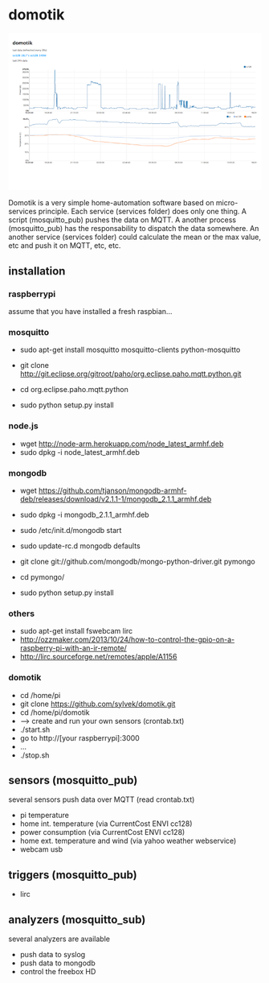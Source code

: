 # domotik

![screenshot](extras/screenshot.png)

Domotik is a very simple home-automation software based on micro-services principle.
Each service (services folder) does only one thing. A script (mosquitto_pub) pushes the data on MQTT.
A another process (mosquitto_pub) has the responsability to dispatch the data somewhere.
An another service (services folder) could calculate the mean or the max value, etc and push it on MQTT, etc, etc.

## installation
### raspberrypi
assume that you have installed a fresh raspbian…

### mosquitto
- sudo apt-get install mosquitto mosquitto-clients python-mosquitto

- git clone http://git.eclipse.org/gitroot/paho/org.eclipse.paho.mqtt.python.git
- cd org.eclipse.paho.mqtt.python
- sudo python setup.py install

### node.js
- wget http://node-arm.herokuapp.com/node_latest_armhf.deb
- sudo dpkg -i node_latest_armhf.deb

### mongodb
- wget https://github.com/tjanson/mongodb-armhf-deb/releases/download/v2.1.1-1/mongodb_2.1.1_armhf.deb
- sudo dpkg -i mongodb_2.1.1_armhf.deb
- sudo /etc/init.d/mongodb start
- sudo update-rc.d mongodb defaults

- git clone git://github.com/mongodb/mongo-python-driver.git pymongo
- cd pymongo/
- sudo python setup.py install

### others
- sudo apt-get install fswebcam lirc
- http://ozzmaker.com/2013/10/24/how-to-control-the-gpio-on-a-raspberry-pi-with-an-ir-remote/
- http://lirc.sourceforge.net/remotes/apple/A1156

### domotik
- cd /home/pi
- git clone https://github.com/sylvek/domotik.git
- cd /home/pi/domotik
- --> create and run your own sensors (crontab.txt)
- ./start.sh
- go to http://[your raspberrypi]:3000
- ...
- ./stop.sh

## sensors (mosquitto_pub)
several sensors push data over MQTT (read crontab.txt)
- pi temperature
- home int. temperature (via CurrentCost ENVI cc128)
- power consumption (via CurrentCost ENVI cc128)
- home ext. temperature and wind (via yahoo weather webservice)
- webcam usb

## triggers (mosquitto_pub)
- lirc

## analyzers (mosquitto_sub)
several analyzers are available
- push data to syslog
- push data to mongodb
- control the freebox HD
